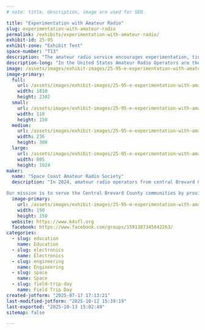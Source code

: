 ```yaml
---
# note: title, description, image are used for SEO

title: "Experimentation with Amateur Radio"
slug: experimentation-with-amateur-radio
permalink: /exhibits/experimentation-with-amateur-radio/
exhibit-id: 25-95
exhibit-zone: "Exhibit Tent"
space-number: "T13"
description: "The amateur radio service encourages experimentation, tinkering and making as a core purpose."
description-long: "In the United States Amateur Radio Operators are the only radio service where licensed operators are not just allowed, but encouraged to construct, modify and experiment with their hardware, software, waveforms and processes to extend the art of the possible in radio communications.  Come learn about what opportunities exist for you to use your maker mindset to communicate with fellow hams worldwide."
image: /assets/images/exhibit-images/25-95-e-experimentation-with-amateur-radio-community2-236x300.png
image-primary: 
  full:
    url: /assets/images/exhibit-images/25-95-e-experimentation-with-amateur-radio-community2-full.png
    width: 1810
    height: 2302
  small:
    url: /assets/images/exhibit-images/25-95-e-experimentation-with-amateur-radio-community2-118x150.png
    width: 118
    height: 150
  medium:
    url: /assets/images/exhibit-images/25-95-e-experimentation-with-amateur-radio-community2-236x300.png
    width: 236
    height: 300
  large:
    url: /assets/images/exhibit-images/25-95-e-experimentation-with-amateur-radio-community2-805x1024.png
    width: 805
    height: 1024
maker: 
  name: "Space Coast Amateur Radio Society"
  description: "In 2024, amateur radio operators from central Brevard County created the Space Coast Amateur Radio Society, Inc. to support public service and emergency communications. The group quickly became a registered 501(c)(3) nonprofit public charity and registered with the State of Florida to accept donations. Since its founding, the Society has worked with Brevard County Parks and Recreation hosting youth radio activities at Spring Campouts in both 2024 and 2025, become a Weather Ready Nation Ambassador through the National Weather Service, joined Florida VOAD as the sole amateur radio affiliate, and provided all emergency operations center AUXCOMM support staff during Hurricane Milton as well as supported both the 2024 and 2025 Hurricane Exercises with the EOC.

Our mission is to serve the Central Brevard County communities by providing communication services and educational opportunities. Amateur Radio in the United States is regulated through three levels of FCC licensing: Technician, General, and Amateur Extra. Historically, the FCC established a framework whereby the Amateur Radio community administers license examinations and handles much of the related administrative paperwork submitted to the FCC."
  image-primary:
    url: /assets/images/exhibit-images/25-95-m-experimentation-with-amateur-radio-scars-upsampled-and-background-removed-jpg-300x300.png
    width: 150
    height: 150
  website: https://www.k4sfl.org
  facebook: https://www.facebook.com/groups/1591387345042263/
categories: 
  - slug: education
    name: Education
  - slug: electronics
    name: Electronics
  - slug: engineering
    name: Engineering
  - slug: space
    name: Space
  - slug: field-trip-day
    name: Field Trip Day
created-jotform: "2025-07-17 17:13:21"
last-modified-jotform: "2025-10-12 15:39:19"
last-exported: "2025-10-13 15:02:49"
sitemap: false

---
```

